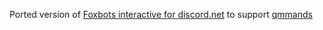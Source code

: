 Ported version of [Foxbots interactive for discord.net](https://github.com/foxbot/Discord.Addons.Interactive/) to support [qmmands](https://github.com/Quahu/Qmmands)
